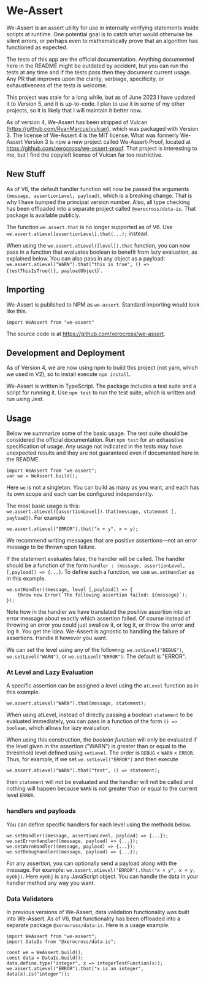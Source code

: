 # We-Assert

We-Assert is an assert utility for use in internally verifying statements inside scripts at runtime. One potential goal is to catch what would otherwise be silent errors, or perhaps even
to mathematically prove that an algorithm has functioned as expected.

The tests of this app are the official documentation. Anything documented here in the README might be outdated by accident, but you can run the tests at any time and if the tests pass then they document current usage. Any PR that improves upon the clarity, verbiage, specificity, or exhaustiveness of the tests is welcome.

This project was stale for a long while, but as of June 2023 I have updated it to Version 5, and it is up-to-code. I plan to use it in some of my other projects, so it is likely that I will maintain it better now.

As of version 4, We-Assert has been stripped of Vulcan (https://github.com/RyanMarcus/vulcan), which was packaged with Version 3. The license of We-Assert 4 is the MIT license. What was formerly We-Assert Version 3 is now a new project called We-Assert-Proof, located at https://github.com/xerocross/we-assert-proof. That project is interesting to me, but I find the copyleft license of Vulcan far too restrictive.

## New Stuff

As of V6, the default handler function will now be passed the arguments `(message, assertionLevel, payload)`, which is a breaking change. That is why I have bumped the principal version number. Also, all type checking has been offloaded into a separate project called `@xerocross/data-is`. That package is available publicly.

The function `we.assert.that` is no longer supported as of V6. Use `we.assert.atLevel[assertionLevel].that(...);` instead.

When using the `we.assert.atLevel([level]).that` function, you can now pass
in a function that evaluates boolean to benefit from lazy evaluation, as explained
below. You can also pass in any object as a payload: `we.assert.atLevel("WARN").that("this is true", () => {testThisIsTrue()}, payloadObject`)`.

## Importing

We-Assert is published to NPM as `we-assert`. Standard importing would look like this.
```
import WeAssert from "we-assert"
```


The source code is at https://github.com/xerocross/we-assert.

## Development and Deployment

As of Version 4, we are now using npm to build this project (not yarn, which we used in V2), so to install execute `npm install`.

We-Assert is written in TypeScript.  The package includes a test suite and a script for running it. Use `npm test` to run the test suite, which is written and run using Jest.


## Usage

Below we summarize some of the basic usage. The test suite should be considered the official documentation. Run `npm test` for an exhaustive specification of usage. Any usage not indicated
in the tests may have unexpected results and they are not guaranteed even if documented here in the README.

```
import WeAssert from "we-assert";
var we = WeAssert.build();
```
Here ``we`` is not a singleton.  You can build as many as you want, and each has its own scope and each can be configured independently.

The most basic usage is this: `we.assert.atLevel([assertionLevel]).that(message, statement [, payload])`.  For example
```
we.assert.atLevel("ERROR").that("x < y", x < y);
```
We recommend writing messages that are positive assertions&mdash;not an error message to be thrown upon failure.

If the statement evaluates false, the handler will be called.  The handler should be a function of the form `handler : (message, assertionLevel, [,payload]) => {...}`.  To define such a function, we use `we.setHandler` as in this example.
```
we.setHandler((message, level [,payload]) => {
    throw new Error(`The following assertion failed: ${message}`);
});
```
Note how in the handler we have translated the positive assertion into an error message about exactly which assertion failed.  Of course instead of throwing an error you could just swallow it, or log it, or throw the error and log it.  You get the idea.  We-Assert is agnostic to handling the failure of assertions.  Handle it however you want.   

We can set the level using any of the following:
`we.setLevel("DEBUG")`, `we.setLevel("WARN")`, or  `we.setLevel("ERROR")`.  The default is "ERROR".  

### At Level and Lazy Evaluation

A specific assertion can be assigned a level using the `atLevel` function as in this example.
```
we.assert.atLevel("WARN").that(message, statement);
```

When using atLevel, instead of directly passing a boolean `statement` to be evaluated immediately,
you can pass in a function of the form `() => boolean`, which allows for lazy evaluation.

When using this construction, the *boolean function* will only be evaluated if the level given in the assertion ("WARN") is greater than or equal to the threshhold level defined using `setLevel`.  The order is `DEBUG` < `WARN` < `ERROR`.  Thus, for example, if we set `we.setLevel("ERROR")` and then execute
```
we.assert.atLevel("WARN").that("test", () => statement);
```
then `statement` will not be evaluated and the handler will not be called and nothing will happen because `WARN` is not greater than or equal to the current level `ERROR`.


### handlers and payloads

You can define specific handlers for each level using the methods below.
```
we.setHandler((message, assertionLevel, payload) => {...});
we.setErrorHandler((message, payload) => {...}); 
we.setWarnHandler((message, payload) => {...});
we.setDebugHandler((message, payload) => {...});
```

For any assertion, you can optionally send a payload along with the message. For example:
`we.assert.atLevel("ERROR").that("x < y", x < y, myObj)`. Here `myObj` is any JavaScript object. You can handle the data in your handler method any way you want.


### Data Validators

In previous versions of We-Assert, data validation functionality was built into We-Assert. As of V6, that functionality has been offloaded into a separate package `@xerocross/data-is`. Here is a usage example.

```
import WeAssert from "we-assert";
import DataIs from "@xerocross/data-is";

const we = WeAssert.build();
const data = DataIs.build();
data.define.type("integer", x => integerTestFunction(x));
we.assert.atLevel("ERROR").that("x is an integer", data(x).is("integer"));
```